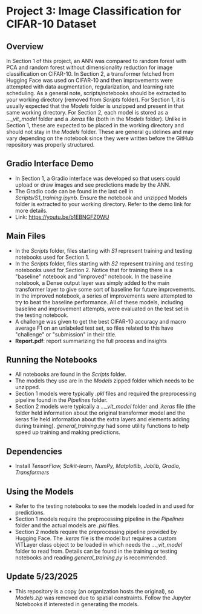 # Project 3: Image Classification for CIFAR-10 Dataset

## Overview
In Section 1 of this project, an ANN was compared to random forest with PCA and random forest without dimensionality reduction for image classification on CIFAR-10. In Section 2, a transformer fetched from Hugging Face was used on CIFAR-10 and then improvements were attempted with data augmentation, regularization, and learning rate scheduling. As a general note, scripts/notebooks should be extracted to your working directory (removed from *Scripts* folder). For Section 1, it is usually expected that the *Models* folder is unzipped and present in that same working directory. For Section 2, each model is stored as a *..._vit_model* folder and a *.keras* file (both in the *Models* folder). Unlike in Section 1, these are expected to be placed in the working directory and should not stay in the *Models* folder. These are general guidelines and may vary depending on the notebook since they were written before the GitHub repository was properly structured.

## Gradio Interface Demo
- In Section 1, a Gradio interface was developed so that users could upload or draw images and see predictions made by the ANN.
- The Gradio code can be found in the last cell in *Scripts/S1_training.ipynb*. Ensure the notebook and unzipped Models folder is extracted to your working directory. Refer to the demo link for more details.
- Link: https://youtu.be/b1EBNGFZ0WU

## Main Files
- In the *Scripts* folder, files starting with *S1* represent training and testing notebooks used for Section 1.
- In the *Scripts* folder, files starting with *S2* represent training and testing notebooks used for Section 2. Notice that for training there is a "baseline" notebook and "improved" notebook. In the baseline notebook, a Dense output layer was simply added to the main transformer layer to give some sort of baseline for future improvements. In the improved notebook, a series of improvements were attempted to try to beat the baseline performance. All of these models, including baseline and improvement attempts, were evaluated on the test set in the testing notebook.
- A challenge was given to get the best CIFAR-10 accuracy and macro average F1 on an unlabeled test set, so files related to this have "challenge" or "submission" in their title.
- **Report.pdf**: report summarizing the full process and insights

## Running the Notebooks
- All notebooks are found in the *Scripts* folder.
- The models they use are in the *Models* zipped folder which needs to be unzipped.
- Section 1 models were typically *.pkl* files and required the preprocessing pipeline found in the *Pipelines* folder.
- Section 2 models were typically a *..._vit_model* folder and *.keras* file (the folder held information about the original transformer model and the keras file held information about the extra layers and elements adding during training). *general_training.py* had some utility functions to help speed up training and making predictions.

## Dependencies
- Install *TensorFlow, Scikit-learn, NumPy, Matplotlib, Joblib, Gradio, Transformers*

## Using the Models
- Refer to the testing notebooks to see the models loaded in and used for predictions.
- Section 1 models require the preprocessing pipeline in the *Pipelines* folder and the actual models are *.pkl* files.
- Section 2 models require the preprocessing pipeline provided by Hugging Face. The *.keras* file is the model but requires a custom ViTLayer class object to be loaded in which needs the *..._vit_model* folder to read from. Details can be found in the training or testing notebooks and reading *general_training.py* is recommended.

## Update 5/23/2025
- This repository is a copy (an organization hosts the original), so *Models.zip* was removed due to spatial constraints. Follow the Jupyter Notebooks if interested in generating the models.
